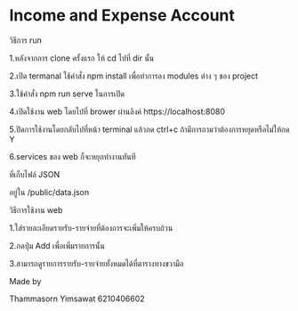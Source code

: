 # Income and Expense Account

วิธีการ run 

1.หลังจากการ clone ครั้งแรก ให้ cd ไปที่ dir นั้น

2.เปิด termanal ใช้คำสั่ง npm install เพื่อทำการลง modules ต่าง ๆ ของ project

3.ใช้คำสั่ง npm run serve ในการเปิด

4.เปิดใช้งาน web โดยไปที่ brower ผ่านลิงค์ https://localhost:8080

5.ปิดการใช้งานโดยกลับไปที่หน้า terminal แล้วกด ctrl+c ถ้ามีการถามว่าต้องการหยุดหรือไม่ให้กด Y

6.services ของ web ก็จะหยุกทำงานทันที

ที่เก็บไฟล์ JSON

อยู่ใน /public/data.json

วิธีการใช้งาน web

1.ใส่รายละเอียดรายรับ-รายจ่ายที่ต้องการจะเพิ่มให้ครบถ้วน

2.กดปุ่ม Add เพื่อเพิ่มรายการนั้น

3.สามารถดูรายการรายรับ-รายจ่ายทั้งหมดได้ที่ตารางทางขวามือ

Made by

Thammasorn Yimsawat 6210406602